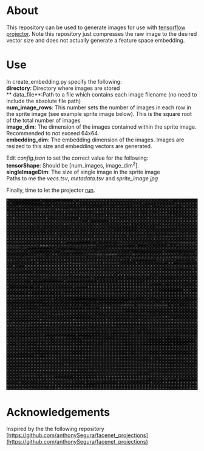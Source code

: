 # About
This repository can be used to generate images for use with [tensorflow projector](http://projector.tensorflow.org/). Note this repository just compresses the raw image to the desired vector size and does not actually generate a feature space embedding. 

# Use
In create_embedding.py specify the following:  
**directory**: Directory where images are stored  
** data_file**:Path to a file which contains each image filename (no need to include the absolute file path)  
**num_image_rows**: This number sets the number of images in each row in the sprite image (see example sprite image below). This is the square root of the total number of images  
**image_dim**: The dimension of the images contained within the sprite image. Recommended to not exceed 64x64.  
**embedding_dim**: The embedding dimension of the images. Images are resized to this size and embedding vectors are generated.

Edit *config.json* to set the correct value for the following:  
**tensorShape**: Should be [num_images,  image_dim<sup>2</sup>].   
**singleImageDim**: The size of single image in the sprite image  
Paths to me the *vecs.tsv*, *metadata.tsv* and *sprite_image.jpg*  

Finally, time to let the projector [run](http://projector.tensorflow.org/?config=https://raw.githubusercontent.com/dmolony3/projector_embedding/master/config.json). 

![Example sprite image](sprite_image_64x64.jpg)

# Acknowledgements
Inspired by the the following repository
[https://github.com/anthonySegura/facenet_projections](https://github.com/anthonySegura/facenet_projections)
